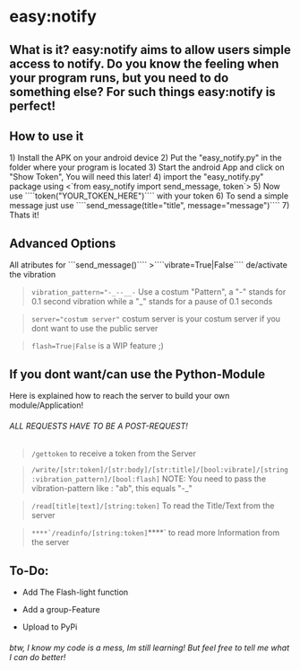 <h1>easy:notify</h1>

<h2>What is it?
easy:notify aims to allow users simple access to notify.
Do you know the feeling when your program runs, but you need to do something else? For such things easy:notify is perfect!


<h2>How to use it</h2>
1) Install the APK on your android device
2) Put the "easy_notify.py" in the folder where your program is located
3) Start the android App and click on "Show Token", You will need this later!
4) import the "easy_notify.py" package using <`from easy_notify import send_message, token`>
5) Now use ````token("YOUR_TOKEN_HERE")```` with your token
6) To send a simple message just use ````send_message(title="title", message="message")````
7) Thats it!

<h2>Advanced Options</h2>
All atributes for ```send_message()````
>````vibrate=True|False````  de/activate the vibration

>````vibration_pattern="-_--__-```` Use a costum "Pattern", a "-" stands for 0.1 second vibration while a "_" stands for a pause of 0.1 seconds

>````server="costum server"```` costum server is your costum server if you dont want to use the public server

>````flash=True|False```` is a WIP feature ;)


<h2>If you dont want/can use the Python-Module</h2>
Here is explained how to reach the server to build your own module/Application!

<h6>ALL REQUESTS HAVE TO BE A POST-REQUEST!</h6>

>````/gettoken```` to receive a token from the Server

>````/write/[str:token]/[str:body]/[str:title]/[bool:vibrate]/[string:vibration_pattern]/[bool:flash]````
> NOTE: You need to pass the vibration-pattern like : "ab", this equals "-_"

>````/read[title|text]/[string:token]```` To read the Title/Text from the server

>``****`/readinfo/[string:token]``****` to read more Information from the server


<h2>To-Do:</h2>

- Add The Flash-light function


- Add a group-Feature


- Upload to PyPi

<h6>btw, I know my code is a mess, Im still learning! But feel free to tell me what I can do better!</h6>
